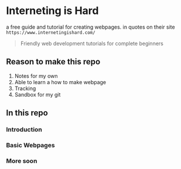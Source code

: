 # Interneting is Hard
a free guide and tutorial for creating webpages.
in quotes on their site `https://www.internetingishard.com/`
> Friendly web development tutorials for complete beginners
## Reason to make this repo
1. Notes for my own
2. Able to learn a how to make webpage
3. Tracking
4. Sandbox for my git
## In this repo
### Introduction
### Basic Webpages
### More soon